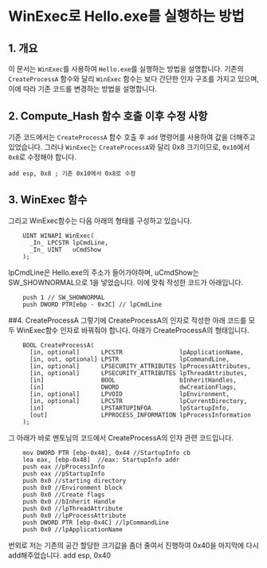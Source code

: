 # WinExec로 Hello.exe를 실행하는 방법

## 1. 개요

이 문서는 `WinExec`를 사용하여 `Hello.exe`를 실행하는 방법을 설명합니다. 기존의 `CreateProcessA` 함수와 달리 `WinExec` 함수는 보다 간단한 인자 구조를 가지고 있으며, 이에 따라 기존 코드를 변경하는 방법을 설명합니다.

## 2. Compute_Hash 함수 호출 이후 수정 사항

기존 코드에서는 `CreateProcessA` 함수 호출 후 `add` 명령어를 사용하여 값을 더해주고 있었습니다. 그러나 `WinExec`는 `CreateProcessA`와 달리 0x8 크기이므로, `0x10`에서 `0x8`로 수정해야 합니다.

```assembly
add esp, 0x8 ; 기존 0x10에서 0x8로 수정
```

## 3. WinExec 함수 
그리고 WinExec함수는 다음 아래의 형태를 구성하고 있습니다. 
```assembly
    UINT WINAPI WinExec(
      _In_ LPCSTR lpCmdLine,
      _In_ UINT   uCmdShow
    );
```
IpCmdLine은 Hello.exe의 주소가 들어가야하며, uCmdShow는 SW_SHOWNORMAL으로 1을 넣었습니다. 이에 맞춰 작성한 코드가 아래입니다.
```assembly
    push 1 // SW_SHOWNORMAL
    push DWORD PTR[ebp - 0x3C] // lpCmdLine
```
##4. CreateProcessA
그렇기에 CreateProcessA의 인자로 작성한 아래 코드를 모두 WinExec함수 인자로 바꿔줘야 합니다.
아래가 CreateProcessA의 형태입니다.
```assembly
    BOOL CreateProcessA(
      [in, optional]      LPCSTR                lpApplicationName,
      [in, out, optional] LPSTR                 lpCommandLine,
      [in, optional]      LPSECURITY_ATTRIBUTES lpProcessAttributes,
      [in, optional]      LPSECURITY_ATTRIBUTES lpThreadAttributes,
      [in]                BOOL                  bInheritHandles,
      [in]                DWORD                 dwCreationFlags,
      [in, optional]      LPVOID                lpEnvironment,
      [in, optional]      LPCSTR                lpCurrentDirectory,
      [in]                LPSTARTUPINFOA        lpStartupInfo,
      [out]               LPPROCESS_INFORMATION lpProcessInformation
    );
```
그 아래가 바로 멘토님의 코드에서 CreateProcessA의 인자 관련 코드입니다.
```assembly
    mov DWORD PTR [ebp-0x48], 0x44 //StartupInfo cb
    lea eax, [ebp-0x48]  //eax: StartupInfo addr
    push eax //pProcessInfo
    push eax //pStartupInfo
    push 0x0 //starting directory
    push 0x0 //Environment block
    push 0x0 //Create flags
    push 0x0 //bInherit Handle
    push 0x0 //lpThreadAttribute
    push 0x0 //lpProcessAttribute
    push DWORD PTR [ebp-0x4C] //lpCommandLine
    push 0x0 //lpApplicationName
```

번외로 저는 기존의 공간 할당한 크기값을 좀더 줄여서 진행하여 0x40을 마지막에 다시 add해주었습니다.
    add esp, 0x40
